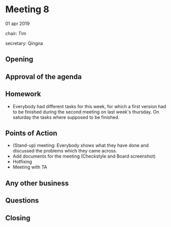 # Meeting 8
01 apr 2019

chair: Tim

secretary: Qingna

## Opening

## Approval of the agenda


## Homework
- Everybody had different tasks for this week, for which a first version had to be finished during the second meeting on last week's thursday.
  On saturday the tasks where supposed to be finished.

## Points of Action
- (Stand-up) meeting: Everybody shows what they have done and discussed the problems which they came across.
- Add documents for the meeting (Checkstyle and Board screenshot)
- Hotfixing
- Meeting with TA

## Any other business


## Questions


## Closing
